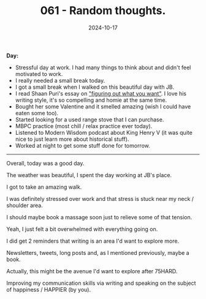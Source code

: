 ﻿---
title: 061 - Random thoughts.
date: 2024-10-17
categories: ["daily"]
tags: posts

---
**Day:** 

- Stressful day at work. I had many things to think about and didn't feel motivated to work.
- I really needed a small break today.
- I got a small break when I walked on this beautiful day with JB.
- I read Shaan Puri's essay on ["figuring out what you want"](https://www.shaanpuri.com/essays/how-i-spent-a-year-strategically-broke-and-why-it-was-the-best-decision-of-my-life). I love his writing style, it's so compelling and homie at the same time.
- Bought her some Valentine and it smelled amazing (wish I could have eaten some too).
- Started looking for a used range stove that I can purchase.
- MBPC practice (most chill / relax practice ever today).
- Listened to Modern Wisdom podcast about King Henry V (it was quite nice to just learn more about historical stuff).
- Worked at night to get some stuff done for tomorrow.
---
Overall, today was a good day.

The weather was beautiful, I spent the day working at JB's place.

I got to take an amazing walk.

I was definitely stressed over work and that stress is stuck near my neck / shoulder area.

I should maybe book a massage soon just to relieve some of that tension.

Yeah, I just felt a bit overwhelmed with everything going on.

I did get 2 reminders that writing is an area I'd want to explore more.

Newsletters, tweets, long posts and, as I mentioned previously, maybe a book.

Actually, this might be the avenue I'd want to explore after 75HARD.

Improving my communication skills via writing and speaking on the subject of happiness / HAPPIER (by you).


